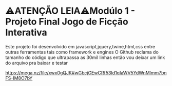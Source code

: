<h1>⚠️ATENÇÃO LEIA⚠️Modúlo 1 - Projeto Final Jogo de Ficção Interativa</h1>

Este projeto foi desenvolvido em javascript,jquery,twine,html,css entre outras ferramentas tais como framework e engines
O Github reclama do tamanho do código que ultrapassa as 30mil linhas então vou deixar um link do arquivo pra baixar e testar

https://mega.nz/file/xwx0gQJK#wGbcjGEwCRf53Id1qIaWV5YdWnMlmm7bnFS-IM8O7bY
